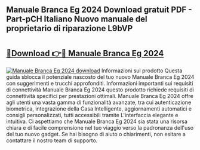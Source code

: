 ## Manuale Branca Eg 2024 Download gratuit PDF - Part-pCH Italiano Nuovo manuale del proprietario di riparazione L9bVP

# <h2><a href="http://dfc4dx.blite.top/?on=Manuale+Branca+Eg+2024">🔗Download 👉🔴 Manuale Branca Eg 2024</a></h2>

[![Manuale Branca Eg 2024 download](https://i.imgur.com/lujVjoI.png)](http://dfc4dx.blite.top/?on=Manuale+Branca+Eg+2024)
Informazioni sul prodotto Questa guida sblocca il potenziale nascosto del tuo nuovo Manuale Branca Eg 2024 con suggerimenti e trucchi approfonditi. Informazioni importanti sui requisiti di connettività Manuale Branca Eg 2024 questo prodotto richiede requisiti di connettività specifici per prestazioni ottimali. Manuale Branca Eg 2024 offre agli utenti una vasta gamma di funzionalità avanzate, tra cui autenticazione biometrica, integrazione della Casa Intelligente, aggiornamenti automatici e consigli personalizzati, tutti accessibili tramite L'interfaccia elegante e intuitiva. Ci aspettiamo che Manuale Branca Eg 2024 sia stata una risorsa chiara e di facile comprensione nel tuo viaggio verso la padronanza dell'uso del tuo nuovo gadget. Se hai bisogno di aiuto o chiarimenti, non esitare a contattare il nostro team di supporto.
